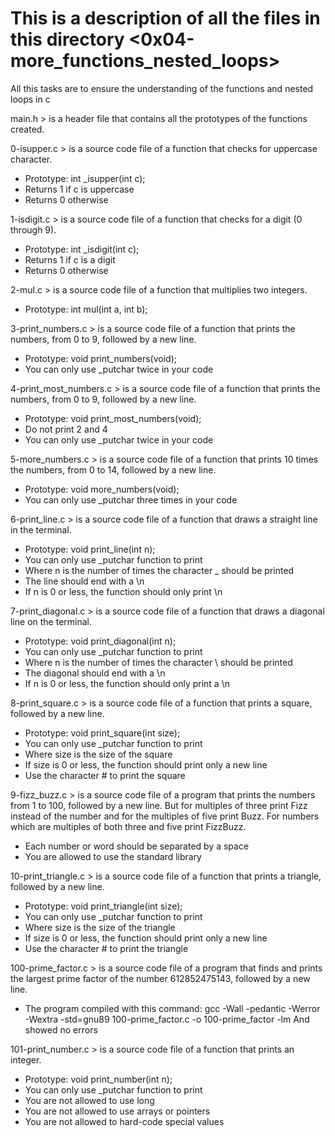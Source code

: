 # This is a description of all the files in this directory <0x04-more_functions_nested_loops> 
All this tasks are to ensure the understanding of the functions and nested loops in c

main.h > is a header file that contains all the prototypes of the functions created.

0-isupper.c > is a source code file of a function that checks for uppercase character.
- Prototype: int _isupper(int c);
- Returns 1 if c is uppercase
- Returns 0 otherwise

1-isdigit.c > is a source code file of a function that checks for a digit (0 through 9).
- Prototype: int _isdigit(int c);
- Returns 1 if c is a digit
- Returns 0 otherwise

2-mul.c > is a source code file of a function that multiplies two integers.
- Prototype: int mul(int a, int b);

3-print_numbers.c > is a source code file of a function that prints the numbers, from 0 to 9, followed by a new line.
- Prototype: void print_numbers(void);
- You can only use _putchar twice in your code

4-print_most_numbers.c > is a source code file of a function that prints the numbers, from 0 to 9, followed by a new line.
- Prototype: void print_most_numbers(void);
- Do not print 2 and 4
- You can only use _putchar twice in your code

5-more_numbers.c > is a source code file of a function that prints 10 times the numbers, from 0 to 14, followed by a new line.
- Prototype: void more_numbers(void);
- You can only use _putchar three times in your code

6-print_line.c > is a source code file of a function that draws a straight line in the terminal.
- Prototype: void print_line(int n);
- You can only use _putchar function to print
- Where n is the number of times the character _ should be printed
- The line should end with a \n
- If n is 0 or less, the function should only print \n

7-print_diagonal.c > is a source code file of a function that draws a diagonal line on the terminal.
- Prototype: void print_diagonal(int n);
- You can only use _putchar function to print
- Where n is the number of times the character \ should be printed
- The diagonal should end with a \n
- If n is 0 or less, the function should only print a \n

8-print_square.c > is a source code file of a function that prints a square, followed by a new line.
- Prototype: void print_square(int size);
- You can only use _putchar function to print
- Where size is the size of the square
- If size is 0 or less, the function should print only a new line
- Use the character # to print the square

9-fizz_buzz.c > is a source code file of a program that prints the numbers from 1 to 100, followed by a new line. But for multiples of three print Fizz instead of the number and for the multiples of five print Buzz. For numbers which are multiples of both three and five print FizzBuzz.
- Each number or word should be separated by a space
- You are allowed to use the standard library

10-print_triangle.c > is a source code file of a function that prints a triangle, followed by a new line.
- Prototype: void print_triangle(int size);
- You can only use _putchar function to print
- Where size is the size of the triangle
- If size is 0 or less, the function should print only a new line
- Use the character # to print the triangle

100-prime_factor.c > is a source code file of a program that finds and prints the largest prime factor of the number 612852475143, followed by a new line.
- The program compiled with this command: gcc -Wall -pedantic -Werror -Wextra -std=gnu89 100-prime_factor.c -o 100-prime_factor -lm 
And showed no errors

101-print_number.c > is a source code file of a function that prints an integer.
- Prototype: void print_number(int n);
- You can only use _putchar function to print
- You are not allowed to use long
- You are not allowed to use arrays or pointers
- You are not allowed to hard-code special values

